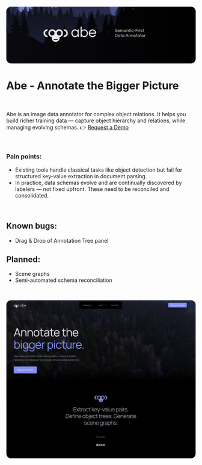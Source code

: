 ![Preview](./banner.png)

# Abe - Annotate the Bigger Picture

<br>

Abe is an image data annotator for complex object relations. It helps you build richer training data — capture object hierarchy and relations, while managing evolving schemas. 👉 [Request a Demo](https://abe-branding.vercel.app/)

<br>

### Pain points:
- Existing tools handle classical tasks like object detection but fail for structured key-value extraction in document parsing.
- In practice, data schemas evolve and are continually discovered by labelers — not fixed upfront. These need to be reconciled and consolidated.

<br>

## Known bugs:
- Drag & Drop of Annotation Tree panel

## Planned:
- Scene graphs
- Semi-automated schema reconciliation

<br>

![Preview](./site_preview_home.png)
